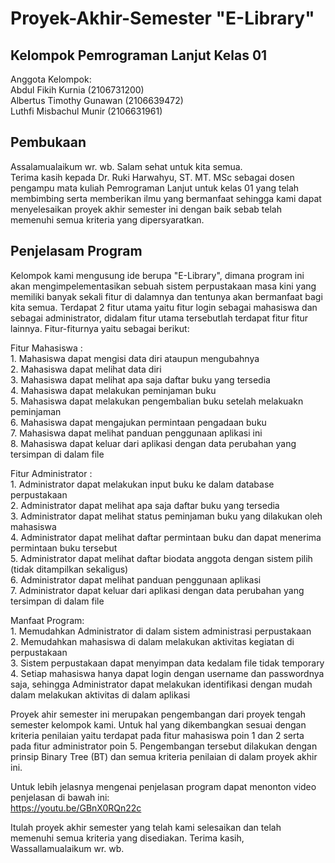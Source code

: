 # Proyek-Akhir-Semester "E-Library"

## Kelompok Pemrograman Lanjut Kelas 01
Anggota Kelompok:
<br /> Abdul Fikih Kurnia         (2106731200)
<br /> Albertus Timothy Gunawan   (2106639472)
<br /> Luthfi Misbachul Munir     (2106631961)

## Pembukaan
Assalamualaikum wr. wb. Salam sehat untuk kita semua. 
<br />Terima kasih kepada Dr. Ruki Harwahyu, ST. MT. MSc sebagai dosen pengampu mata kuliah Pemrograman Lanjut untuk kelas 01 yang telah membimbing serta
memberikan ilmu yang bermanfaat sehingga kami dapat menyelesaikan proyek akhir semester ini dengan baik sebab telah memenuhi semua 
kriteria yang dipersyaratkan.

## Penjelasam Program
Kelompok kami mengusung ide berupa "E-Library", dimana program ini akan mengimpelementasikan sebuah sistem perpustakaan masa kini yang
memiliki banyak sekali fitur di dalamnya dan tentunya akan bermanfaat bagi kita semua. Terdapat 2 fitur utama yaitu fitur login sebagai mahasiswa dan sebagai administrator, didalam fitur
utama tersebutlah terdapat fitur fitur lainnya. Fitur-fiturnya yaitu sebagai berikut:

Fitur Mahasiswa :
<br /> 1. Mahasiswa dapat mengisi data diri ataupun mengubahnya
<br /> 2. Mahasiswa dapat melihat data diri
<br /> 3. Mahasiswa dapat melihat apa saja daftar buku yang tersedia 
<br /> 4. Mahasiswa dapat melakukan peminjaman buku
<br /> 5. Mahasiswa dapat melakukan pengembalian buku setelah melakuakn peminjaman
<br /> 6. Mahasiswa dapat mengajukan permintaan pengadaan buku
<br /> 7. Mahasiswa dapat melihat panduan penggunaan aplikasi ini
<br /> 8. Mahasiswa dapat keluar dari aplikasi dengan data perubahan yang tersimpan di dalam file

Fitur Administrator :
<br /> 1. Administrator dapat melakukan input buku ke dalam database perpustakaan
<br /> 2. Administrator dapat melihat apa saja daftar buku yang tersedia 
<br /> 3. Administrator dapat melihat status peminjaman buku yang dilakukan oleh mahasiswa 
<br /> 4. Administrator dapat melihat daftar permintaan buku dan dapat menerima permintaan buku tersebut
<br /> 5. Administrator dapat melihat daftar biodata anggota dengan sistem pilih (tidak ditampilkan sekaligus)
<br /> 6. Administrator dapat melihat panduan penggunaan aplikasi
<br /> 7. Administrator dapat keluar dari aplikasi dengan data perubahan yang tersimpan di dalam file

Manfaat Program:
<br /> 1. Memudahkan Administrator di dalam sistem administrasi perpustakaan
<br /> 2. Memudahkan mahasiswa di dalam melakukan aktivitas kegiatan di perpustakaan
<br /> 3. Sistem perpustakaan dapat menyimpan data kedalam file tidak temporary
<br /> 4. Setiap mahasiswa hanya dapat login dengan username dan passwordnya saja, sehingga Administrator dapat melakukan identifikasi
dengan mudah dalam melakukan aktivitas di dalam aplikasi

Proyek ahir semester ini merupakan pengembangan dari proyek tengah semester kelompok kami. Untuk hal yang dikembangkan sesuai dengan kriteria penilaian yaitu terdapat pada fitur mahasiswa poin 1 dan 2 serta 
pada fitur administrator poin 5. Pengembangan tersebut dilakukan dengan prinsip Binary Tree (BT) dan semua kriteria penilaian di dalam proyek akhir ini.

Untuk lebih jelasnya mengenai penjelasan program dapat menonton video penjelasan di bawah ini:
<br /> https://youtu.be/GBnX0RQn22c

Itulah proyek akhir semester yang telah kami selesaikan dan telah memenuhi semua kriteria yang disediakan. Terima kasih, Wassallamualaikum wr. wb.








